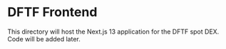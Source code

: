 # DFTF Frontend

This directory will host the Next.js 13 application for the DFTF spot DEX. Code will be added later.
